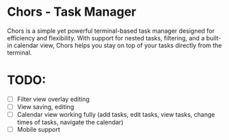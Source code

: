 # Chors - Task Manager

Chors is a simple yet powerful terminal-based task manager designed for
efficiency and flexibility. With support for nested tasks, filtering, and a
built-in calendar view, Chors helps you stay on top of your tasks directly from
the terminal.

# TODO:
- [ ] Filter view overlay editing
- [ ] View saving, editing
- [ ] Calendar view working fully (add tasks, edit tasks, view tasks, change times of tasks, navigate the calendar)
- [ ] Mobile support
